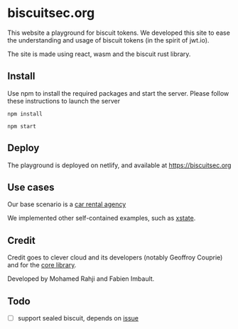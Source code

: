 # biscuitsec.org
This website a playground for biscuit tokens. We developed this site to ease the understanding and usage of biscuit tokens (in the spirit of jwt.io).

The site is made using react, wasm and the biscuit rust library.


## Install

Use npm to install the required packages and start the server. Please follow these instructions to launch the server

`npm install`

`npm start`


## Deploy
The playground is deployed on netlify, and available at https://biscuitsec.org


## Use cases
Our base scenario is a [car rental agency](./examples/car_rental_agency.md)

We implemented other self-contained examples, such as [xstate](https://github.com/acertio/ex_biscuit_xstate).


## Credit

Credit goes to clever cloud and its developers (notably Geoffroy Couprie) and for the [core library](https://github.com/CleverCloud/biscuit).

Developed by Mohamed Rahji and Fabien Imbault.


## Todo
- [ ] support sealed biscuit, depends on [issue](https://github.com/CleverCloud/biscuit-rust/issues/12)

